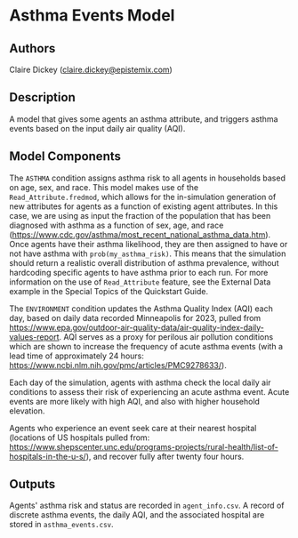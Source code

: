 # Asthma Events Model

## Authors

Claire Dickey (claire.dickey@epistemix.com)

## Description

A model that gives some agents an asthma attribute, and triggers asthma events based on the input daily air quality (AQI). 

## Model Components

The `ASTHMA` condition assigns asthma risk to all agents in households based on age, sex, and race. This model makes use of the `Read_Attribute.fredmod`, which allows for the in-simulation generation of new attributes for agents as a function of existing agent attributes. In this case, we are using as input the fraction of the population that has been diagnosed with asthma as a function of sex, age, and race (https://www.cdc.gov/asthma/most_recent_national_asthma_data.htm). Once agents have their asthma likelihood, they are then assigned to have or not have asthma with `prob(my_asthma_risk)`. This means that the simulation should return a realistic overall distribution of asthma prevalence, without hardcoding specific agents to have asthma prior to each run. For more information on the use of `Read_Attribute` feature, see the External Data example in the Special Topics of the Quickstart Guide.

The `ENVIRONMENT` condition updates the Asthma Quality Index (AQI) each day, based on daily data recorded Minneapolis for 2023, pulled from https://www.epa.gov/outdoor-air-quality-data/air-quality-index-daily-values-report. AQI serves as a proxy for perilous air pollution conditions which are shown to increase the frequency of acute asthma events (with a lead time of approximately 24 hours: https://www.ncbi.nlm.nih.gov/pmc/articles/PMC9278633/).

Each day of the simulation, agents with asthma check the local daily air conditions to assess their risk of experiencing an acute asthma event. Acute events are more likely with high AQI, and also with higher household elevation.

Agents who experience an event seek care at their nearest hospital (locations of US hospitals pulled from: https://www.shepscenter.unc.edu/programs-projects/rural-health/list-of-hospitals-in-the-u-s/), and recover fully after twenty four hours.

## Outputs

Agents' asthma risk and status are recorded in `agent_info.csv`. A record of discrete asthma events, the daily AQI, and the associated hospital are stored in `asthma_events.csv`.

